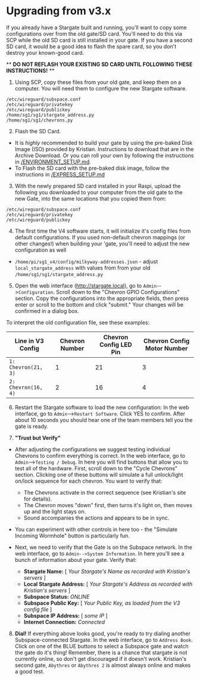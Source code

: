# Upgrading from v3.x
If you already have a Stargate built and running, you'll want to copy some configurations over from the old gate/SD card. You'll need to do this via SCP while the old SD card is still installed in your gate. If you have a second SD card, it would be a good idea to flash the spare card, so you don't destroy your known-good card.

** **DO NOT REFLASH YOUR EXISTING SD CARD UNTIL FOLLOWING THESE INSTRUCTIONS!** **

1. Using SCP, copy these files from your old gate, and keep them on a computer. You will need them to configure the new Stargate software.
```
/etc/wireguard/subspace.conf
/etc/wireguard/privatekey
/etc/wireguard/publickey
/home/sg1/sg1/stargate_address.py
/home/sg1/sg1/chevrons.py
```
2. Flash the SD Card.
  - It is _highly_ recommended to build your gate by using the pre-baked Disk Image (ISO) provided by Kristian. Instructions to download that are in the Archive Download. Or you can roll your own by following the instructions in [/ENVIRONMENT_SETUP.md](ENVIRONMENT_SETUP.md).
  - To Flash the SD card with the pre-baked disk image, follow the instructions in [/EXPRESS_SETUP.md](EXPRESS_SETUP.md)

3. With the newly prepared SD card installed in your Raspi, upload the following you downloaded to your computer from the old gate to the new Gate, into the same locations that you copied them from:
```
/etc/wireguard/subspace.conf
/etc/wireguard/privatekey
/etc/wireguard/publickey
```
4. The first time the V4 software starts, it will initialize it's config files from default configurations.
If you used non-default chevron mappings (or other changes!) when building your 'gate, you'll need to adjust the new configuration as well
- `/home/pi/sg1_v4/config/milkyway-addresses.json` - adjust `local_stargate_address` with values from from your old `/home/sg1/sg1/stargate_address.py`

5. Open the web interface (http://stargate.local), go to `Admin`-->`Configuration`. Scroll down to the "Chevron GPIO Configurations" section. Copy the configurations into the appropriate fields, then press enter or scroll to the bottom and click "submit." Your changes will be confirmed in a dialog box.

To interpret the old configuration file, see these examples:

|  Line in V3 Config   | Chevron Number | Chevron Config LED Pin   | Chevron Config Motor Number |
| -------------------- | ---------------|------------------------- | --------------------------- |
| `1: Chevron(21, 3)`  |      1         |           21             |          3                  |
| `2: Chevron(16, 4)`  |      2         |           16             |          4                  |


6. Restart the Stargate software to load the new configuration:
In the web interface, go to `Admin`-->`Restart Software`. Click YES to confirm.
After about 10 seconds you should hear one of the team members tell you the gate is ready.

7. **"Trust but Verify"**
- After adjusting the configurations we suggest testing individual Chevrons to confirm everything is correct. In the web interface, go to `Admin`-->`Testing / Debug`. In here you will find buttons that allow you to test all of the hardware. First, scroll down to the "Cycle Chevrons" section. Clicking one of these buttons will simulate a full unlock/light on/lock sequence for each chevron. You want to verify that:
  - The Chevrons activate in the correct sequence (see Kristian's site for details).
  - The Chevron moves "down" first, then turns it's light on, then moves up and the light stays on.
  - Sound accompanies the actions and appears to be in sync.

- You can experiment with other controls in here too - the "Simulate Incoming Wormhole" button is particularly fun.

- Next, we need to verify that the Gate is on the Subspace network. In the web interface, go to `Admin-->System Information`. In here you'll see a bunch of information about your gate. Verify that:
  - **Stargate Name:** [ _Your Stargate's Name as recorded with Kristian's servers_ ]
  - **Local Stargate Address:** [ _Your Stargate's Address as recorded with Kristian's servers_ ]
  - **Subspace Status:** *ONLINE*
  - **Subspace Public Key:** [ _Your Public Key, as loaded from the V3 config file_ ]
  - **Subspace IP Address:** [ _some IP_ ]
  - **Internet Connection:** *Connected*

8. **Dial!** If everything above looks good, you're ready to try dialing another Subspace-connected Stargate. In the web interface, go to `Address Book`. Click on one of the BLUE buttons to select a Subspace gate and watch the gate do it's thing! Remember, there is a chance that stargate is not currently online, so don't get discouraged if it doesn't work. Kristian's second gate, `Abythres` or `Abythres 2` is almost always online and makes a good test.
